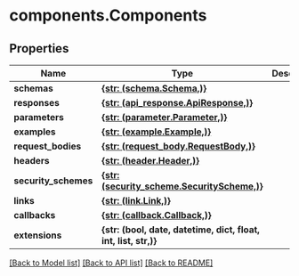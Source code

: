 # components.Components

## Properties
Name | Type | Description | Notes
------------ | ------------- | ------------- | -------------
**schemas** | [**{str: (schema.Schema,)}**](Schema.md) |  | [optional] 
**responses** | [**{str: (api_response.ApiResponse,)}**](ApiResponse.md) |  | [optional] 
**parameters** | [**{str: (parameter.Parameter,)}**](Parameter.md) |  | [optional] 
**examples** | [**{str: (example.Example,)}**](Example.md) |  | [optional] 
**request_bodies** | [**{str: (request_body.RequestBody,)}**](RequestBody.md) |  | [optional] 
**headers** | [**{str: (header.Header,)}**](Header.md) |  | [optional] 
**security_schemes** | [**{str: (security_scheme.SecurityScheme,)}**](SecurityScheme.md) |  | [optional] 
**links** | [**{str: (link.Link,)}**](Link.md) |  | [optional] 
**callbacks** | [**{str: (callback.Callback,)}**](Callback.md) |  | [optional] 
**extensions** | **{str: (bool, date, datetime, dict, float, int, list, str,)}** |  | [optional] 

[[Back to Model list]](../README.md#documentation-for-models) [[Back to API list]](../README.md#documentation-for-api-endpoints) [[Back to README]](../README.md)


